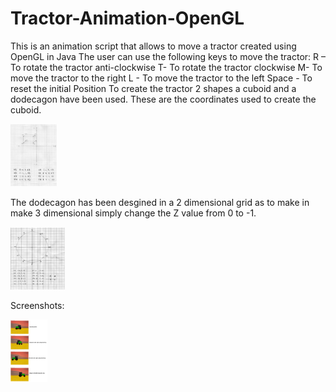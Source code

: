 # Tractor-Animation-OpenGL
This is an animation script that allows to move a tractor created using OpenGL in Java 
The user can use the following keys to move the tractor:
R – To rotate the tractor anti-clockwise
T- To rotate the tractor clockwise
M- To move the tractor to the right 
L -  To move the tractor to the left 
Space -  To reset the initial Position 
To create the tractor 2 shapes a cuboid and a dodecagon have been used. 
These are the coordinates used to create the cuboid.

<img src = "images/cuboid.png" height = "100">

The dodecagon has been desgined in a 2 dimensional grid as to make in make 3 dimensional simply change the Z value from 0 to -1.

<img src = "images/dodecagon.png" height = "100">

Screenshots:

<img src = "images/screenshots.png" height = "100">
